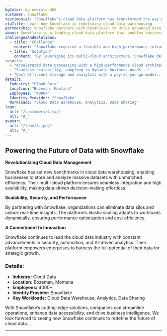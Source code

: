 ```yaml
---
bgColor: bg-emerald-300
customer: Snowflake
testimonial: "Snowflake’s cloud data platform has transformed the way we store, process, and analyze data, providing unmatched scalability and performance."
ctaTitle: Learn how Snowflake is redefining cloud data warehousing
partnership: Snowflake partners with DataFusion to drive advanced data solutions.
about: Snowflake is a leading cloud data platform that enables businesses to mobilize their data seamlessly. Their solutions provide secure, scalable, and cost-effective data warehousing, analytics, and collaboration.
challengesAndSolutions:
  - title: "Challenge"
    content: "Snowflake required a flexible and high-performance infrastructure to handle large-scale data storage and analytics without compromising speed or security."
  - title: "Solution"
    content: "By leveraging its multi-cloud architecture, Snowflake delivered a robust data platform that simplifies storage, enhances query performance, and provides real-time analytics."
results:
  - "Accelerated data processing with a high-performance cloud architecture..."
  - "Seamless scalability, adapting to dynamic business needs..."
  - "Cost-efficient storage and analytics with a pay-as-you-go model..."
details:
  Industry: "Cloud Data"
  Location: "Bozeman, Montana"
  Employees: "4000+"
  Identity Provider: "Snowflake"
  Workloads: "Cloud Data Warehouse, Analytics, Data Sharing"
logo:
  url: "/customers/4.svg"
  alt: "#_"
avatar:
  url: "/team/4.jpeg"
  alt: "#_"
---
```


## Powering the Future of Data with Snowflake

**Revolutionizing Cloud Data Management**  

Snowflake has set new benchmarks in cloud data warehousing, enabling businesses to store and analyze massive datasets with unmatched efficiency. Their multi-cloud platform ensures seamless integration and high availability, making data-driven decision-making effortless.  

**Scalability, Security, and Performance**  

By partnering with Snowflake, organizations can eliminate data silos and unlock real-time insights. The platform’s elastic scaling adapts to workloads dynamically, ensuring performance optimization and cost efficiency.  

**A Commitment to Innovation**  

Snowflake continues to lead the cloud data industry with constant advancements in security, automation, and AI-driven analytics. Their platform empowers enterprises to harness the full potential of their data for strategic growth.  

### **Details:**
- **Industry:** Cloud Data  
- **Location:** Bozeman, Montana  
- **Employees:** 4000+  
- **Identity Provider:** Snowflake  
- **Key Workloads:** Cloud Data Warehouse, Analytics, Data Sharing  

With Snowflake’s cutting-edge solutions, companies can streamline operations, enhance data accessibility, and drive business intelligence. We look forward to seeing how Snowflake continues to redefine the future of cloud data.  

---
